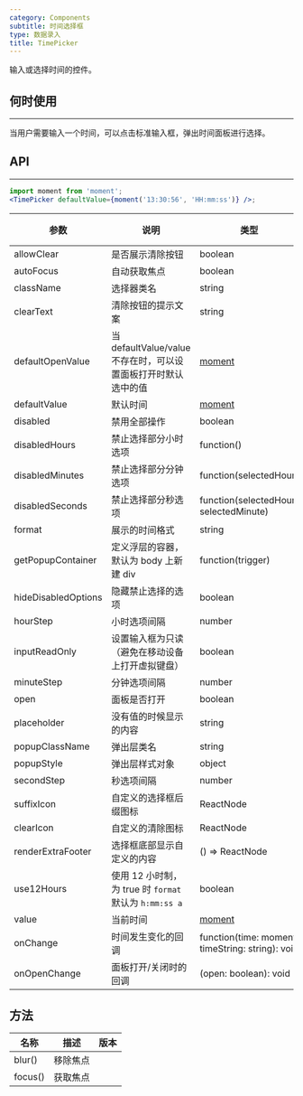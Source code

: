 ```yaml
---
category: Components
subtitle: 时间选择框
type: 数据录入
title: TimePicker
---
```


输入或选择时间的控件。

## 何时使用

---

当用户需要输入一个时间，可以点击标准输入框，弹出时间面板进行选择。

## API

---

```jsx
import moment from 'moment';
<TimePicker defaultValue={moment('13:30:56', 'HH:mm:ss')} />;
```

| 参数 | 说明 | 类型 | 默认值 | 版本 |
| --- | --- | --- | --- | --- |
| allowClear | 是否展示清除按钮 | boolean | true |  |
| autoFocus | 自动获取焦点 | boolean | false |  |
| className | 选择器类名 | string | '' |  |
| clearText | 清除按钮的提示文案 | string | clear |  |
| defaultOpenValue | 当 defaultValue/value 不存在时，可以设置面板打开时默认选中的值 | [moment](http://momentjs.com/) | moment() |  |
| defaultValue | 默认时间 | [moment](http://momentjs.com/) | 无 |  |
| disabled | 禁用全部操作 | boolean | false |  |
| disabledHours | 禁止选择部分小时选项 | function() | 无 |  |
| disabledMinutes | 禁止选择部分分钟选项 | function(selectedHour) | 无 |  |
| disabledSeconds | 禁止选择部分秒选项 | function(selectedHour, selectedMinute) | 无 |  |
| format | 展示的时间格式 | string | "HH:mm:ss" |  |
| getPopupContainer | 定义浮层的容器，默认为 body 上新建 div | function(trigger) | 无 |  |
| hideDisabledOptions | 隐藏禁止选择的选项 | boolean | false |  |
| hourStep | 小时选项间隔 | number | 1 |  |
| inputReadOnly | 设置输入框为只读（避免在移动设备上打开虚拟键盘） | boolean | false |  |
| minuteStep | 分钟选项间隔 | number | 1 |  |
| open | 面板是否打开 | boolean | false |  |
| placeholder | 没有值的时候显示的内容 | string | "请选择时间" |  |
| popupClassName | 弹出层类名 | string | '' |  |
| popupStyle | 弹出层样式对象 | object | - |  |
| secondStep | 秒选项间隔 | number | 1 |  |
| suffixIcon | 自定义的选择框后缀图标 | ReactNode | - |  |
| clearIcon | 自定义的清除图标 | ReactNode | - |  |
| renderExtraFooter | 选择框底部显示自定义的内容 | () => ReactNode | 无 |  |
| use12Hours | 使用 12 小时制，为 true 时 `format` 默认为 `h:mm:ss a` | boolean | false |  |
| value | 当前时间 | [moment](http://momentjs.com/) | 无 |  |
| onChange | 时间发生变化的回调 | function(time: moment, timeString: string): void | 无 |  |
| onOpenChange | 面板打开/关闭时的回调 | (open: boolean): void | 无 |  |

## 方法

| 名称    | 描述     | 版本 |
| ------- | -------- | ---- |
| blur()  | 移除焦点 |      |
| focus() | 获取焦点 |      |

<style>.code-box-demo .ant-picker { margin: 0 8px 12px 0; }</style>
